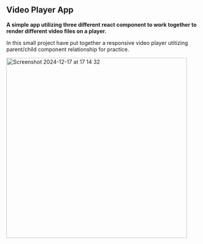 ## Video Player App

**A simple app utilizing three different react component to work together to render different video files on a player.**

In this small project have put together a responsive video player utitizing parent/child component relationship for practice. 

<img width="475" alt="Screenshot 2024-12-17 at 17 14 32" src="https://github.com/user-attachments/assets/89e1d2af-7b31-4eee-9894-79b342f4cbe2" />
